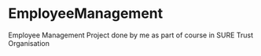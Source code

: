 # EmployeeManagement
Employee Management Project done by me as part of course in SURE Trust Organisation
